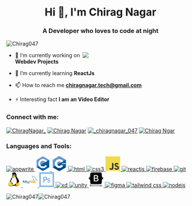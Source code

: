<h1 align="center">Hi 👋, I'm Chirag Nagar</h1>
<h3 align="center">A Developer who loves to code at night</h3>

<p align="left"> <img src="https://komarev.com/ghpvc/?username=Chirag047&label=Profile%20views&color=0e75b6&style=flat" alt="Chirag047" /> </p>
<img align='right' src="https://c.tenor.com/whgQwNlVvNkAAAAi/xero-code.gif" width="300">


- 🔭 I’m currently working on **Webdev Projects**

- 🌱 I’m currently learning **ReactJs**

<!-- - 👯 I’m looking to collaborate on **Open Source Projects** -->

<!-- - 💬 Ask me about **Flutter, Dart, Appwrite and Unity** -->

- 📫 How to reach me **chiragnagar.tech@gmail.com**

- ⚡ Interesting fact **I am an Video Editor**


<h3 align="left">Connect with me:</h3>
<p align="left">
<a href="https://twitter.com/ChiragNagar_" target="blank"><img align="center" src="https://raw.githubusercontent.com/rahuldkjain/github-profile-readme-generator/master/src/images/icons/Social/twitter.svg" alt="ChiragNagar_" height="30" width="40" /></a>
<a href="https://www.linkedin.com/in/chiragnagar047/" target="blank"><img align="center" src="https://raw.githubusercontent.com/rahuldkjain/github-profile-readme-generator/master/src/images/icons/Social/linked-in-alt.svg" alt="Chirag Nagar" height="30" width="40" /></a>
<a href="https://instagram.com/_chiragnagar_047" target="blank"><img align="center" src="https://raw.githubusercontent.com/rahuldkjain/github-profile-readme-generator/master/src/images/icons/Social/instagram.svg" alt="_chiragnagar_047" height="30" width="40" /></a>
<a href="https://www.youtube.com/channel/UChHIyZws3r0akrnaPQrY1fA" target="blank"><img align="center" src="https://raw.githubusercontent.com/rahuldkjain/github-profile-readme-generator/master/src/images/icons/Social/youtube.svg" alt="Chirag Ngar" height="30" width="40" /></a>
</p>

<h3 align="left">Languages and Tools:</h3>
<p align="left"> <a href="https://appwrite.io" target="_blank"> <img src="https://www.vectorlogo.zone/logos/appwriteio/appwriteio-icon.svg" alt="appwrite" width="40" height="40"/> </a> 
<a href="https://www.cprogramming.com/" target="_blank"> <img src="https://raw.githubusercontent.com/devicons/devicon/master/icons/c/c-original.svg" alt="c" width="40" height="40"/> </a> 
<a href="https://www.w3schools.com/cpp/" target="_blank"> <img src="https://raw.githubusercontent.com/devicons/devicon/master/icons/cplusplus/cplusplus-original.svg" alt="cplusplus" width="40" height="40"/> </a>  
<a href="https://www.w3schools.com/html/" target="_blank"> <img src="https://www.vectorlogo.zone/logos/w3_html5/w3_html5-icon.svg" alt="html" width="40" height="40"/> </a>   
<a href="https://www.w3schools.com/css/" target="_blank"> <img src="https://www.vectorlogo.zone/logos/w3_css/w3_css-icon.svg" alt="css3" width="40" height="40"/> </a> 
<a href="https://developer.mozilla.org/en-US/docs/Web/JavaScript" target="_blank"> <img src="https://raw.githubusercontent.com/devicons/devicon/master/icons/javascript/javascript-original.svg" alt="javascript" width="40" height="40"/> </a>  
<a href="https://react.dev/" target="_blank"> <img src="https://www.vectorlogo.zone/logos/reactjs/reactjs-icon.svg" alt="reactjs" width="40" height="40"/> </a>    
<a href="https://firebase.google.com/" target="_blank"> <img src="https://www.vectorlogo.zone/logos/firebase/firebase-icon.svg" alt="firebase" width="40" height="40"/> </a> 
<a href="https://git-scm.com/" target="_blank"> <img src="https://www.vectorlogo.zone/logos/git-scm/git-scm-icon.svg" alt="git" width="40" height="40"/> </a> 
<a href="https://www.linux.org/" target="_blank"> <img src="https://raw.githubusercontent.com/devicons/devicon/master/icons/linux/linux-original.svg" alt="linux" width="40" height="40"/> </a> 
<a href="https://www.mysql.com/" target="_blank"> <img src="https://raw.githubusercontent.com/devicons/devicon/master/icons/mysql/mysql-original-wordmark.svg" alt="mysql" width="40" height="40"/> </a> 
<a href="https://www.photoshop.com/en" target="_blank"> <img src="https://raw.githubusercontent.com/devicons/devicon/master/icons/photoshop/photoshop-line.svg" alt="photoshop" width="40" height="40"/> </a> 
<a href="https://www.adobe.com/products/xd.html" target="_blank"> <img src="https://cdn.worldvectorlogo.com/logos/adobe-xd.svg" alt="xd" width="40" height="40"/>
<a href="https://unity.com/" target="_blank"> <img src="https://www.vectorlogo.zone/logos/unity3d/unity3d-icon.svg" alt="unity" width="40" height="40"/> </a> 
<a href="https://getbootstrap.com" target="_blank" rel="noreferrer"> <img src="https://raw.githubusercontent.com/devicons/devicon/master/icons/bootstrap/bootstrap-plain-wordmark.svg" alt="bootstrap" width="40" height="40"/> </a>
<a href="https://www.figma.com/" target="_blank"> <img src="https://www.vectorlogo.zone/logos/figma/figma-icon.svg" alt="figma" width="40" height="40"/> </a> 
<a href="https://tailwindcss.com/" target="_blank"> <img src="https://www.vectorlogo.zone/logos/tailwindcss/tailwindcss-icon.svg" alt="tailwind css" width="40" height="40"/>
<a href="https://nodejs.org/en" target="_blank"> <img src="https://www.vectorlogo.zone/logos/nodejs/nodejs-icon.svg" alt="nodejs" width="40" height="40"/></a> 
</p>


<img align="left" src="https://github-readme-stats.vercel.app/api/top-langs?username=Chirag047&show_icons=true&theme=tokyonight&locale=en&layout=compact" alt="Chirag047" />
<p>&nbsp;<img align="left" src="https://github-readme-stats.vercel.app/api?username=Chirag047&show_icons=true&theme=dark&locale=en" alt="Chirag047" /></p>

